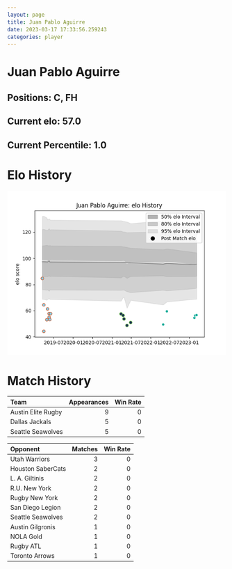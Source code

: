 ```yaml
---  
layout: page  
title: Juan Pablo Aguirre  
date: 2023-03-17 17:33:56.259243  
categories: player  
---
```

# Juan Pablo Aguirre

## Positions: C, FH

## Current elo: 57.0

## Current Percentile: 1.0

# Elo History


![elo history](history_JuanPabloAguirre.png)
# Match History


| Team               |   Appearances |   Win Rate |
|:-------------------|--------------:|-----------:|
| Austin Elite Rugby |             9 |          0 |
| Dallas Jackals     |             5 |          0 |
| Seattle Seawolves  |             5 |          0 |

| Opponent          |   Matches |   Win Rate |
|:------------------|----------:|-----------:|
| Utah Warriors     |         3 |          0 |
| Houston SaberCats |         2 |          0 |
| L. A. Giltinis    |         2 |          0 |
| R.U. New York     |         2 |          0 |
| Rugby New York    |         2 |          0 |
| San Diego Legion  |         2 |          0 |
| Seattle Seawolves |         2 |          0 |
| Austin Gilgronis  |         1 |          0 |
| NOLA Gold         |         1 |          0 |
| Rugby ATL         |         1 |          0 |
| Toronto Arrows    |         1 |          0 |